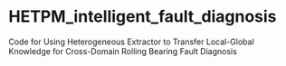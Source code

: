 # HETPM_intelligent_fault_diagnosis
Code for Using Heterogeneous Extractor to Transfer Local-Global Knowledge for Cross-Domain Rolling Bearing Fault Diagnosis
